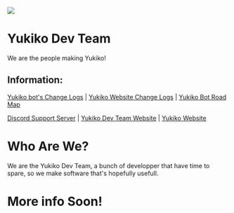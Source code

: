 ![](https://cdn.asthriona.com/i/2021/11/yukiko%20copy.png)
# Yukiko Dev Team
We are the people making Yukiko!

## Information: 
[Yukiko bot's Change Logs](https://github.com/Yukiko-Dev-Team/Yukiko-Info/blob/master/V2_Changlogs.MD#known-bug) | [Yukiko Website Change Logs](https://github.com/Yukiko-Dev-Team/Yukiko-Info/blob/master/Website_Changelogs.MD) | [Yukiko Bot Road Map](https://github.com/Yukiko-Dev-Team/Yukiko-Info/blob/master/V2_RoadMap.MD)

[Discord Support Server]() | [Yukiko Dev Team Website](https://team.yukiko.app) | [Yukiko Website](https://yukiko.app)

# Who Are We? 
We are the Yukiko Dev Team, a bunch of developper that have time to spare, so we make software that's hopefully usefull. 

# More info Soon!
